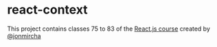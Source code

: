 # react-context

This project contains classes 75 to 83 of the [React.js course](https://www.youtube.com/playlist?list=PLvq-jIkSeTUZ5XcUw8fJPTBKEHEKPMTKk) created by [@jonmircha](https://www.youtube.com/@jonmircha)
